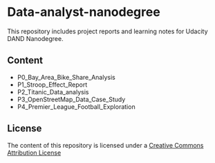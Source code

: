 # Data-analyst-nanodegree
This repository includes project reports and learning notes for Udacity DAND Nanodegree.

## Content
- P0_Bay_Area_Bike_Share_Analysis
- P1_Stroop_Effect_Report
- P2_Titanic_Data_analysis
- P3_OpenStreetMap_Data_Case_Study
- P4_Premier_League_Football_Exploration


## License

The content of this repository is licensed under a
[Creative Commons Attribution License](http://creativecommons.org/licenses/by/3.0/us/)
